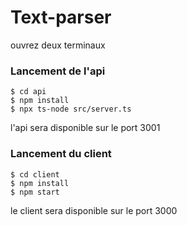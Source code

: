 # Text-parser

ouvrez deux terminaux 

### Lancement de l'api

```
$ cd api
$ npm install
$ npx ts-node src/server.ts
```
l'api sera disponible sur le port 3001

### Lancement du client

```
$ cd client
$ npm install
$ npm start
```
le client sera disponible sur le port 3000
